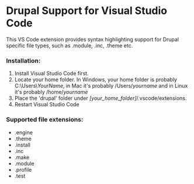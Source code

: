# Drupal Support for Visual Studio Code

This VS Code extension provides syntax highlighting support for Drupal specific file types, such as .module, .inc, .theme etc.

### Installation:

1. Install Visual Studio Code first.
2. Locate your home folder. In Windows, your home folder is probably C:\Users\\*YourName*, in Mac it's probably /Users/*yourname* and in Linux it's probably /home/*yourname*
3. Place the 'drupal' folder under *[your_home_folder]*/.vscode/extensions.
4. Restart Visual Studio Code

### Supported file extensions:

* .engine 
* .theme 
* .install 
* .inc 
* .make 
* .module 
* .profile 
* .test
